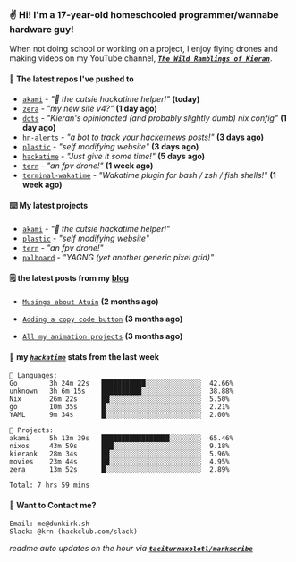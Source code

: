 ### ✌️ Hi! I'm a 17-year-old homeschooled programmer/wannabe hardware guy!

When not doing school or working on a project, I enjoy flying drones and making videos on my YouTube channel, [**_`The Wild Ramblings of Kieran`_**](https://youtube.com/@kieran.rambles).

#### 👷 The latest repos I've pushed to

- [`akami`](https://github.com/taciturnaxolotl/akami) - _"🌷 the cutsie hackatime helper!"_ **(today)**
- [`zera`](https://github.com/taciturnaxolotl/zera) - _"my new site v4?"_ **(1 day ago)**
- [`dots`](https://github.com/taciturnaxolotl/dots) - _"Kieran's opinionated (and probably slightly dumb) nix config"_ **(1 day ago)**
- [`hn-alerts`](https://github.com/taciturnaxolotl/hn-alerts) - _"a bot to track your hackernews posts!"_ **(3 days ago)**
- [`plastic`](https://github.com/taciturnaxolotl/plastic) - _"self modifying website"_ **(3 days ago)**
- [`hackatime`](https://github.com/hackclub/hackatime) - _"Just give it some time!"_ **(5 days ago)**
- [`tern`](https://github.com/taciturnaxolotl/tern) - _"an fpv drone!"_ **(1 week ago)**
- [`terminal-wakatime`](https://github.com/hackclub/terminal-wakatime) - _"Wakatime plugin for bash / zsh / fish shells!"_ **(1 week ago)**

#### ⌨️ My latest projects

- [`akami`](https://github.com/taciturnaxolotl/akami) - _"🌷 the cutsie hackatime helper!"_
- [`plastic`](https://github.com/taciturnaxolotl/plastic) - _"self modifying website"_
- [`tern`](https://github.com/taciturnaxolotl/tern) - _"an fpv drone!"_
- [`pxlboard`](https://github.com/taciturnaxolotl/pxlboard) - _"YAGNG (yet another generic pixel grid)"_

#### 🗒️ the latest posts from my [blog](https://dunkirk.sh)

- [`Musings about Atuin`](https://dunkirk.sh/blog/atuin/) **(2 months ago)**

- [`Adding a copy code button`](https://dunkirk.sh/blog/adding-a-copy-button/) **(3 months ago)**

- [`All my animation projects`](https://dunkirk.sh/blog/my-animations/) **(3 months ago)**



#### 📡 my [_`hackatime`_](https://waka.hackclub.com) stats from the last week

```text
💾 Languages:
Go        3h 24m 22s   ███████████░░░░░░░░░░░░░░  42.66%
unknown   3h 6m 15s    ██████████░░░░░░░░░░░░░░░  38.88%
Nix       26m 22s      ██░░░░░░░░░░░░░░░░░░░░░░░  5.50%
go        10m 35s      █░░░░░░░░░░░░░░░░░░░░░░░░  2.21%
YAML      9m 34s       █░░░░░░░░░░░░░░░░░░░░░░░░  2.00%

💼 Projects:
akami     5h 13m 39s   █████████████████░░░░░░░░  65.46%
nixos     43m 59s      ███░░░░░░░░░░░░░░░░░░░░░░  9.18%
kierank   28m 34s      ██░░░░░░░░░░░░░░░░░░░░░░░  5.96%
movies    23m 44s      ██░░░░░░░░░░░░░░░░░░░░░░░  4.95%
zera      13m 52s      █░░░░░░░░░░░░░░░░░░░░░░░░  2.89%

Total: 7 hrs 59 mins
```

#### 📮 Want to Contact me?

```text
Email: me@dunkirk.sh
Slack: @krn (hackclub.com/slack)
```

_readme auto updates on the hour via [**`taciturnaxolotl/markscribe`**](https://github.com/taciturnaxolotl/markscribe)_
